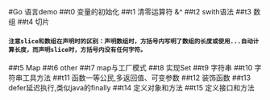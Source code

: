 #Go 语言demo
##t0 变量的初始化
##t1 清零运算符 &^
##t2 swith语法
##t3 数组
##t4 切片
#### `注意slice和数组在声明时的区别：声明数组时，方括号内写明了数组的长度或使用...自动计算长度，而声明slice时，方括号内没有任何字符。`
##t5 Map
##t6 other
##t7 map与工厂模式
##t8 实现Set
##t9 字符串
##t10 字符串工具方法
##t11 函数一等公民,多返回值、可变参数
##t12 装饰函数
##t13 defer延迟执行,类似java的finally
##t14 定义对象和方法
##t15 定义接口和方法
